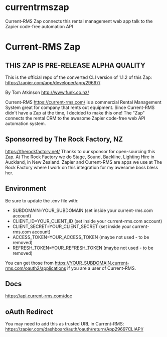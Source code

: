 # currentrmszap
Current-RMS Zap connects this rental management web app talk to the Zapier code-free automation API

# Current-RMS Zap 
## THIS ZAP IS PRE-RELEASE ALPHA QUALITY
This is the official repo of the converted CLI version of 1.1.2 of this Zap: 
https://zapier.com/app/developer/app/29697/

By Tom Atkinson http://www.funk.co.nz/

Current-RMS https://current-rms.com/ is a commercial Rental Management System great for company that rents out equipment. Since Current-RMS didn't have a Zap at the time, I decided to make this one!
The "Zap" connects the rental CRM to the awesome Zapier code-free web API automation system.

## Sponsorred by The Rock Factory, NZ
https://therockfactory.net/
Thanks to our sponsor for open-sourcing this Zap. At The Rock Factory we do Stage, Sound, Backline, Lighting Hire in Auckland, in New Zealand. Zapier and Current-RMS are apps we use at The Rock Factory where I work on this integration for my awesome boss bless her. 


## Environment
Be sure to update the .env file with:

- SUBDOMAIN=YOUR_SUBDOMAIN (set inside your current-rms.com account)
- CLIENT_ID=YOUR_CLIENT_ID (set inside your current-rms.com account)
- CLIENT_SECRET=YOUR_CLIENT_SECRET (set inside your current-rms.com account)
- ACCESS_TOKEN=YOUR_ACCESS_TOKEN  (maybe not used - to be removed)
- REFRESH_TOKEN=YOUR_REFRESH_TOKEN (maybe not used - to be removed)

You can get those from https://YOUR_SUBDOMAIN.current-rms.com/oauth2/applications if you are a user of Current-RMS.

## Docs
https://api.current-rms.com/doc

## oAuth Redirect
You may need to add this as trusted URL in Current-RMS:
https://zapier.com/dashboard/auth/oauth/return/App29697CLIAPI/